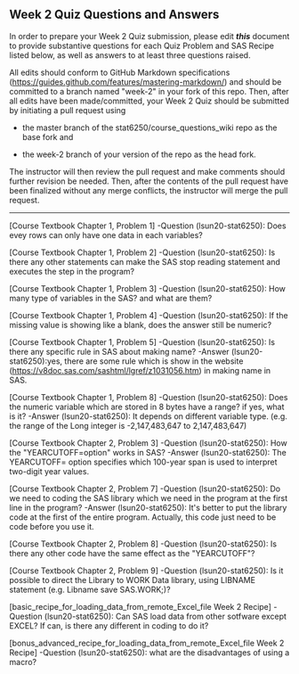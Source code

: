 
## Week 2 Quiz Questions and Answers

In order to prepare your Week 2 Quiz submission, please edit ***this*** document to provide substantive questions for each Quiz Problem and SAS Recipe listed below, as well as answers to at least three questions raised.

All edits should conform to GitHub Markdown specifications (https://guides.github.com/features/mastering-markdown/) and should be committed to a branch named "week-2" in your fork of this repo. Then, after all edits have been made/committed, your Week 2 Quiz should be submitted by initiating a pull request using

- the master branch of the stat6250/course_questions_wiki repo as the base fork and

- the week-2 branch of your version of the repo as the head fork.

The instructor will then review the pull request and make comments should further revision be needed. Then, after the contents of the pull request have been finalized without any merge conflicts, the instructor will merge the pull request.



********************************************************************************



[Course Textbook Chapter 1, Problem 1]
-Question (lsun20-stat6250): Does evey rows can only have one data in each variables?


[Course Textbook Chapter 1, Problem 2]
-Question (lsun20-stat6250): Is there any other statements can make the SAS stop reading statement and executes the step in the program? 


[Course Textbook Chapter 1, Problem 3]
-Question (lsun20-stat6250): How many type of variables in the SAS? and what are them?


[Course Textbook Chapter 1, Problem 4]
-Question (lsun20-stat6250): If the missing value is showing like a blank, does the answer still be numeric?


[Course Textbook Chapter 1, Problem 5]
-Question (lsun20-stat6250): Is there any specific rule in SAS about making name?
-Answer (lsun20-stat6250):yes, there are some rule which is show in the website (https://v8doc.sas.com/sashtml/lgref/z1031056.htm) in making name in SAS.

[Course Textbook Chapter 1, Problem 8]
-Question (lsun20-stat6250): Does the numeric variable which are stored in 8 bytes have a range? if yes, what is it?
-Answer (lsun20-stat6250): It depends on different variable type. (e.g. the range of the Long integer is -2,147,483,647 to 2,147,483,647)


[Course Textbook Chapter 2, Problem 3]
-Question (lsun20-stat6250): How the "YEARCUTOFF=option" works in SAS?
-Answer (lsun20-stat6250): The YEARCUTOFF= option specifies which 100-year span is used to interpret two-digit year values.


[Course Textbook Chapter 2, Problem 7]
-Question (lsun20-stat6250): Do we need to coding the SAS library which we need in the program at the first line in the program?
-Answer (lsun20-stat6250): It's better to put the library code at the first of the entire program. Actually, this code just need to be code before you use it.


[Course Textbook Chapter 2, Problem 8]
-Question (lsun20-stat6250): Is there any other code have the same effect as the "YEARCUTOFF"?


[Course Textbook Chapter 2, Problem 9]
-Question (lsun20-stat6250): Is it possible to direct the Library to WORK Data library, using LIBNAME statement (e.g. Libname save SAS.WORK;)?


[basic_recipe_for_loading_data_from_remote_Excel_file Week 2 Recipe]
-Question (lsun20-stat6250): Can SAS load data from other sotfware except EXCEL? If can, is there any different in coding to do it?


[bonus_advanced_recipe_for_loading_data_from_remote_Excel_file Week 2 Recipe]
-Question (lsun20-stat6250): what are the disadvantages of using a macro?

